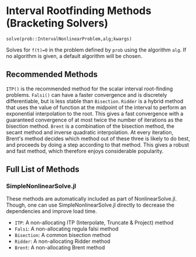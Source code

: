 # Interval Rootfinding Methods (Bracketing Solvers)

`solve(prob::IntervalNonlinearProblem,alg;kwargs)`

Solves for ``f(t)=0`` in the problem defined by `prob` using the algorithm
`alg`. If no algorithm is given, a default algorithm will be chosen.

## Recommended Methods

`ITP()` is the recommended method for the scalar interval root-finding problems.
`Falsi()` can have a faster convergence and is discretely differentiable, but is
less stable than `Bisection`.
`Ridder` is a hybrid method that uses the value of function at the midpoint of the interval to perform an exponential interpolation to the root. This gives a fast convergence with a guaranteed convergence of at most twice the number of iterations as the bisection method.
`Brent` is a combination of the bisection method, the secant method and inverse quadratic interpolation. At every iteration, Brent's method decides which method out of these three is likely to do best, and proceeds by doing a step according to that method. This gives a robust and fast method, which therefore enjoys considerable popularity.

## Full List of Methods

### SimpleNonlinearSolve.jl

These methods are automatically included as part of NonlinearSolve.jl. Though, one can use
SimpleNonlinearSolve.jl directly to decrease the dependencies and improve load time.

  - `ITP`: A non-allocating ITP (Interpolate, Truncate & Project) method
  - `Falsi`: A non-allocating regula falsi method
  - `Bisection`: A common bisection method
  - `Ridder`: A non-allocating Ridder method
  - `Brent`: A non-allocating Brent method
